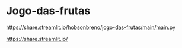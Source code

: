 # Jogo-das-frutas
https://share.streamlit.io/hobsonbreno/jogo-das-frutas/main/main.py


https://share.streamlit.io/

